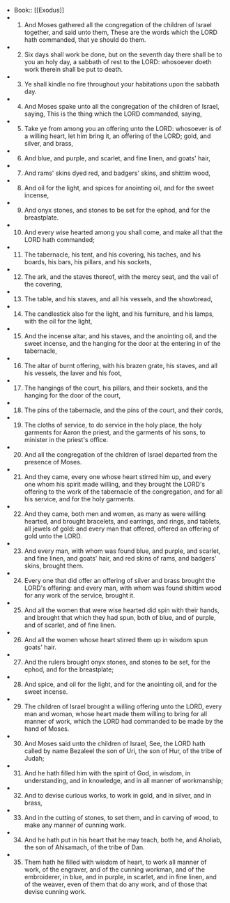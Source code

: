 - Book:: [[Exodus]]
- 1. And Moses gathered all the congregation of the children of Israel together, and said unto them, These are the words which the LORD hath commanded, that ye should do them.
- 2. Six days shall work be done, but on the seventh day there shall be to you an holy day, a sabbath of rest to the LORD: whosoever doeth work therein shall be put to death.
- 3. Ye shall kindle no fire throughout your habitations upon the sabbath day.
- 4. And Moses spake unto all the congregation of the children of Israel, saying, This is the thing which the LORD commanded, saying,
- 5. Take ye from among you an offering unto the LORD: whosoever is of a willing heart, let him bring it, an offering of the LORD; gold, and silver, and brass,
- 6. And blue, and purple, and scarlet, and fine linen, and goats' hair,
- 7. And rams' skins dyed red, and badgers' skins, and shittim wood,
- 8. And oil for the light, and spices for anointing oil, and for the sweet incense,
- 9. And onyx stones, and stones to be set for the ephod, and for the breastplate.
- 10. And every wise hearted among you shall come, and make all that the LORD hath commanded;
- 11. The tabernacle, his tent, and his covering, his taches, and his boards, his bars, his pillars, and his sockets,
- 12. The ark, and the staves thereof, with the mercy seat, and the vail of the covering,
- 13. The table, and his staves, and all his vessels, and the showbread,
- 14. The candlestick also for the light, and his furniture, and his lamps, with the oil for the light,
- 15. And the incense altar, and his staves, and the anointing oil, and the sweet incense, and the hanging for the door at the entering in of the tabernacle,
- 16. The altar of burnt offering, with his brazen grate, his staves, and all his vessels, the laver and his foot,
- 17. The hangings of the court, his pillars, and their sockets, and the hanging for the door of the court,
- 18. The pins of the tabernacle, and the pins of the court, and their cords,
- 19. The cloths of service, to do service in the holy place, the holy garments for Aaron the priest, and the garments of his sons, to minister in the priest's office.
- 20. And all the congregation of the children of Israel departed from the presence of Moses.
- 21. And they came, every one whose heart stirred him up, and every one whom his spirit made willing, and they brought the LORD's offering to the work of the tabernacle of the congregation, and for all his service, and for the holy garments.
- 22. And they came, both men and women, as many as were willing hearted, and brought bracelets, and earrings, and rings, and tablets, all jewels of gold: and every man that offered, offered an offering of gold unto the LORD.
- 23. And every man, with whom was found blue, and purple, and scarlet, and fine linen, and goats' hair, and red skins of rams, and badgers' skins, brought them.
- 24. Every one that did offer an offering of silver and brass brought the LORD's offering: and every man, with whom was found shittim wood for any work of the service, brought it.
- 25. And all the women that were wise hearted did spin with their hands, and brought that which they had spun, both of blue, and of purple, and of scarlet, and of fine linen.
- 26. And all the women whose heart stirred them up in wisdom spun goats' hair.
- 27. And the rulers brought onyx stones, and stones to be set, for the ephod, and for the breastplate;
- 28. And spice, and oil for the light, and for the anointing oil, and for the sweet incense.
- 29. The children of Israel brought a willing offering unto the LORD, every man and woman, whose heart made them willing to bring for all manner of work, which the LORD had commanded to be made by the hand of Moses.
- 30. And Moses said unto the children of Israel, See, the LORD hath called by name Bezaleel the son of Uri, the son of Hur, of the tribe of Judah;
- 31. And he hath filled him with the spirit of God, in wisdom, in understanding, and in knowledge, and in all manner of workmanship;
- 32. And to devise curious works, to work in gold, and in silver, and in brass,
- 33. And in the cutting of stones, to set them, and in carving of wood, to make any manner of cunning work.
- 34. And he hath put in his heart that he may teach, both he, and Aholiab, the son of Ahisamach, of the tribe of Dan.
- 35. Them hath he filled with wisdom of heart, to work all manner of work, of the engraver, and of the cunning workman, and of the embroiderer, in blue, and in purple, in scarlet, and in fine linen, and of the weaver, even of them that do any work, and of those that devise cunning work.
